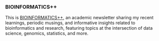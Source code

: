 ### BIOINFORMATICS++

This is [BIOINFORMATICS++](https://learningbioinformatics.substack.com/), an academic newsletter sharing my recent learnings, periodic musings, and informative insights related to bioinformatics and research, featuring topics at the intersection of data science, genomics, statistics, and more.

